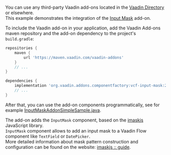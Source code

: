 You can use any third-party Vaadin add-ons located in the [Vaadin Directory](https://vaadin.com/directory) or elsewhere.\
This example demonstrates the integration of the [Input Mask](https://vaadin.com/directory/component/input-mask-add-on) add-on.

To include the Vaadin add-on in your application, add the Vaadin Add-ons maven repository and the add-on dependency to the project's
`build.gradle`:

```groovy
repositories {
    maven {
        url 'https://maven.vaadin.com/vaadin-addons'
    }
    // ...
}

dependencies {
    implementation 'org.vaadin.addons.componentfactory:vcf-input-mask:2.2.0'
    // ...
}
```

After that, you can use the add-on components programmatically, see for example [InputMaskAddonSimpleSample.java]({currentPath}?tab=InputMaskAddonSimpleSample.java).

The add-on adds the `InputMask` component, based on the [imaskjs](https://imask.js.org/) JavaScript library.\
`InputMask` component allows to add an input mask to a Vaadin Flow component like `TextField` or `DatePicker`.\
More detailed information about mask pattern construction and configuration can be found on the website: [imaskjs :: guide](https://imask.js.org/guide.html#masked-pattern).
